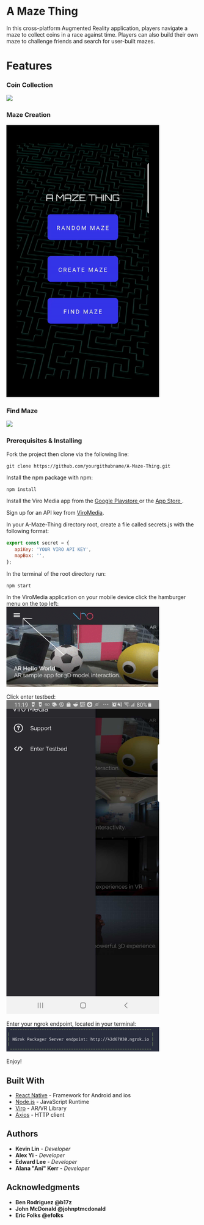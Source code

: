 # A Maze Thing

In this cross-platform Augmented Reality application, players navigate a maze to collect coins in a race against time. Players can also build their own maze to challenge friends and search for user-built mazes.

# Features

<h3>Coin Collection</h3>
<img src="./assets/collect-coin_sm.gif">

<h3>Maze Creation</h3>
<img src="./assets/create-maze.gif" width="400">

<h3>Find Maze</h3>
<img src="./assets/find-maze.gif" width="400">

### Prerequisites & Installing

Fork the project then clone via the following line:

```
git clone https://github.com/yourgithubname/A-Maze-Thing.git
```

Install the npm package with npm:

```
npm install
```

Install the Viro Media app from the <a href="https://play.google.com/store/apps/details?id=com.viromedia.viromedia&hl=en_US"> Google Playstore </a> or the <a href="https://apps.apple.com/us/app/viro-media/id1163100576">App Store </a>. <br />

Sign up for an API key from <a href="https://viromedia.com/signup">ViroMedia</a>. <br />

In your A-Maze-Thing directory root, create a file called secrets.js with the following format:

```javascript
export const secret = {
   apiKey: 'YOUR VIRO API KEY',
   mapBox: '',
};
```

In the terminal of the root directory run:

```
npm start
```

In the ViroMedia application on your mobile device click the hamburger menu on the top left:
<img src="./assets/hamburger.gif" width="400" />

Click enter testbed:
<img src="./assets/testbed.jpg" width="400" />

Enter your ngrok endpoint, located in your terminal:
<img src="./assets/ngrok.png" width="400" />

Enjoy!

## Built With

-  [React Native](https://facebook.github.io/react-native/) - Framework for Android and ios
-  [Node.js](https://nodejs.org/en/) - JavaScript Runtime
-  [Viro](https://viromedia.com/) - AR/VR Library
-  [Axios](https://www.npmjs.com/package/axios) - HTTP client

## Authors

-  **Kevin Lin** - _Developer_
-  **Alex Yi** - _Developer_
-  **Edward Lee** - _Developer_
-  **Alana "Ani" Kerr** - _Developer_

## Acknowledgments

-  <b>Ben Rodriguez @b17z</b>
-  <b>John McDonald @johnptmcdonald</b>
-  <b>Eric Folks @efolks</b>
